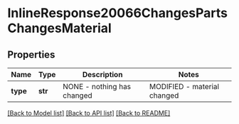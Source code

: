 # InlineResponse20066ChangesPartsChangesMaterial

## Properties
Name | Type | Description | Notes
------------ | ------------- | ------------- | -------------
**type** | **str** | NONE - nothing has             changed|MODIFIED - material changed | [optional] 

[[Back to Model list]](../README.md#documentation-for-models) [[Back to API list]](../README.md#documentation-for-api-endpoints) [[Back to README]](../README.md)


